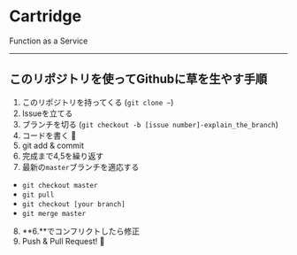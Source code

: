 # Cartridge

Function as a Service

---

## このリポジトリを使ってGithubに草を生やす手順

1. このリポジトリを持ってくる (`git clone ~`)
2. Issueを立てる
3. ブランチを切る (`git checkout -b [issue number]-explain_the_branch`)
4. コードを書く :memo:
5. git add & commit
6. 完成まで4,5を繰り返す
7. 最新の`master`ブランチを適応する
  * `git checkout master`
  * `git pull`
  * `git checkout [your branch]`
  * `git merge master`
8. **6.**でコンフリクトしたら修正
9. Push & Pull Request! :tada:

